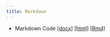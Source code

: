 ```yaml
---
title: Markdown
---
```


 * Markdown Code [[docx]](/demo/markdown/Markdown_Code.docx)  [[html]](/demo/markdown/Markdown_Code.html)  [[Rmd]](/demo/markdown/Markdown_Code.Rmd)
